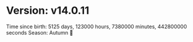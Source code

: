 # Version: v14.0.11
Time since birth: 5125 days, 123000 hours, 7380000 minutes, 442800000 seconds
Season: Autumn 🍁
